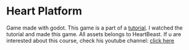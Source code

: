 # Heart Platform

Game made with godot. This game is a part of a [tutorial](https://www.youtube.com/watch?v=M8-JVjtJlIQ&list=PL9FzW-m48fn0i9GYBoTY-SI3yOBZjH1kJ).
I watched the tutorial and made this game. All assets belongs to HeartBeast. If u are interested about this course, check his youtube channel: [click here](https://www.youtube.com/@uheartbeast) 
